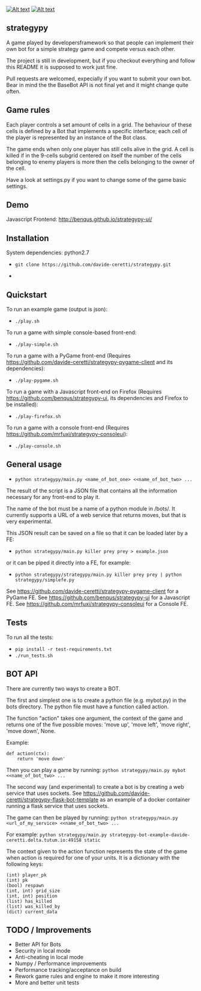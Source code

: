 [![Alt text](https://api.travis-ci.org/davide-ceretti/strategypy.svg?branch=master)](https://travis-ci.org/davide-ceretti/strategypy)
[![Alt text](http://coveralls.io/repos/davide-ceretti/strategypy/badge.png?branch=master)](https://coveralls.io/r/davide-ceretti/strategypy)

strategypy
----------

A game played by developersframework so that people can implement their own bot for a simple strategy game and compete versus each other.

The project is still in development, but if you checkout everything and follow this README it is supposed to work just fine.

Pull requests are welcomed, expecially if you want to submit your own bot. Bear in mind the the BaseBot API is not final yet and it might change quite often.

Game rules
----------

Each player controls a set amount of cells in a grid. The behaviour of these cells is defined by a Bot that implements a specific interface; each cell of the player is represented by an instance of the Bot class.

The game ends when only one player has still cells alive in the grid.
A cell is killed if in the 9-cells subgrid centered on itself the number of the cells belonging to enemy players is more then the cells belonging to the owner of the cell.

Have a look at settings.py if you want to change some of the game basic settings.

Demo
----

Javascript Frontend: http://benqus.github.io/strategypy-ui/

Installation
------------

System dependencies: python2.7

* ```git clone https://github.com/davide-ceretti/strategypy.git```
* ```pip install -r requirements.txt

Quickstart
----------

To run an example game (output is json):
* ```./play.sh```

To run a game with simple console-based front-end:
* ```./play-simple.sh```

To run a game with a PyGame front-end (Requires https://github.com/davide-ceretti/strategypy-pygame-client and its dependencies):
* ```./play-pygame.sh```

To run a game with a Javascript front-end on Firefox (Requires https://github.com/benqus/strategypy-ui, its dependencies and Firefox to be installed):
* ```./play-firefox.sh```

To run a game with a console front-end (Requires https://github.com/mrfuxi/strategypy-consoleui):
* ```./play-console.sh```

General usage
-------------

* ```python strategypy/main.py <name_of_bot_one> <<name_of_bot_two> ...```

The result of the script is a JSON file that contains all the information necessary for any front-end to play it.

The name of the bot must be a name of a python module in /bots/. It currently supports a URL of a web service that returns moves, but that is very experimental.

This JSON result can be saved on a file so that it can be loaded later by a FE:
* ```python strategypy/main.py killer prey prey > example.json```

or it can be piped it directly into a FE, for example:
* ```python strategypy/strategypy/main.py killer prey prey | python strategypy/simplefe.py```

See https://github.com/davide-ceretti/strategypy-pygame-client for a PyGame FE.
See https://github.com/benqus/strategypy-ui for a Javascript FE.
See https://github.com/mrfuxi/strategypy-consoleui for a Console FE.

Tests
-----

To run all the tests:
* ```pip install -r test-requirements.txt```
* ```./run_tests.sh```


BOT API
-------

There are currently two ways to create a BOT.

The first and simplest one is to create a python file (e.g. mybot.py) in the bots directory. The python file must have a function called action.

The function "action" takes one argument, the context of the game and returns one of the five possible moves: 'move up', 'move left', 'move right', 'move down', None.

Example:
```
def action(ctx):
    return 'move down'
```

Then you can play a game by running:
```python strategypy/main.py mybot <<name_of_bot_two> ...```

The second way (and experimental) to create a bot is by creating a web service that uses sockets. See https://github.com/davide-ceretti/strategypy-flask-bot-template as an example of a docker container running a flask service that uses sockets.

The game can then be played by running:
```python strategypy/main.py <url_of_my_service> <<name_of_bot_two> ...```

For example:
```python strategypy/main.py strategypy-bot-example-davide-ceretti.delta.tutum.io:49158 static```

The context given to the action function represents the state of the game when action is required for one of your units. It is a dictionary with the following keys:

```
(int) player_pk
(int) pk
(bool) respawn
(int, int) grid_size
(int, int) position
(list) has_killed
(list) was_killed_by
(dict) current_data
```

TODO / Improvements
-------------------

* Better API for Bots
* Security in local mode
* Anti-cheating in local mode
* Numpy / Performance improvements
* Performance tracking/acceptance on build
* Rework game rules and engine to make it more interesting
* More and better unit tests
